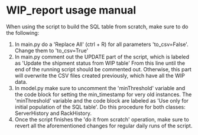 # WIP_report usage manual

When using the script to build the SQL table from scratch, make sure to do the following:

1. In main.py do a 'Replace All' (ctrl + R) for all parameters 'to_csv=False'. Change them to 'to_csv=True'
2. In main.py comment out the UPDATE part of the script, which is labeled as 'Update the shipment status from WIP table'
   From this line until the end of the running script should be commented out. Otherwise, this part will overwrite the
   CSV files created previously, which have all the WIP data.
3. In model.py make sure to uncomment the 'minThreshold' variable and the code block for setting the min_timestamp for
   very old instances. The 'minThreshold' variable and the code block are labeled as
   'Use only for initial population of the SQL table'. Do this procedure for both classes: ServerHistory and
   RackHistory.
4. Once the script finishes the 'do it from scratch' operation, make sure to revert all the aforementioned changes for
   regular daily runs of the script.
